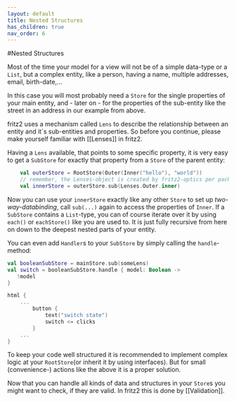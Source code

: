 ```yaml
---
layout: default
title: Nested Structures
has_children: true
nav_order: 6
---
```

#Nested Structures

Most of the time your model for a view will not be of a simple data-type or a `List`, but a complex entity, like a person, having a name, multiple addresses, email, birth-date,...

In this case you will most probably need a `Store` for the single properties of your main entity, and - later on - for the properties of the sub-entity like the street in an address in our example from above.

fritz2 uses a mechanism called `Lens` to describe the relationship between an entity and it`s sub-entities and properties. So before you continue, please make yourself familiar with [[Lenses]] in fritz2.

Having a `Lens` available, that points to some specific property, it is very easy to get a `SubStore` for exactly that property from a `Store` of the parent entity:

```kotlin
    val outerStore = RootStore(Outer(Inner("hello"), "world"))
    // remember, the Lenses-object is created by fritz2-optics per package
    val innerStore = outerStore.sub(Lenses.Outer.inner)
```

Now you can use your `innerStore` exactly like any other `Store` to set up _two-way-databinding_, call `sub(...)` again to access the properties of `Inner`. If a `SubStore` contains a `List`-type, you can of course iterate over it by using `each()` or `eachStore()` like you are used to. It is just fully recursive from here on down to the deepest nested parts of your entity.

You can even add `Handler`s to your `SubStore` by simply calling the `handle`-method:

```kotlin
val booleanSubStore = mainStore.sub(someLens)
val switch = booleanSubStore.handle { model: Boolean ->
   !model
}

html {
    ...
        button {
            text("switch state")
            switch <= clicks
        }
    ...
}

````

To keep your code well structured it is recommended to implement complex logic at your `RootStore`(or inherit it by using interfaces). But for small (convenience-) actions like the above it is a proper solution.

Now that you can handle all kinds of data and structures in your `Store`s you might want to check, if they are valid. In fritz2 this is done by [[Validation]].